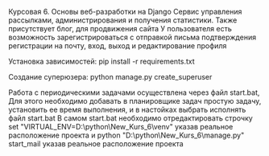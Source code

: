 Курсовая 6. Основы веб-разработки на Django
Сервис управления рассылками, администрирования и получения статистики.
Также присутствует блог, для продвижения сайта
У пользователя есть возможность зарегистрироваться с отправкой письма 
подтверждения регистрации на почту, вход, выход и редактирование профиля

Установка зависимостей:  pip install -r requirements.txt

Создание суперюзера: python manage.py create_superuser

Работа с периодическими задачами осуществлена через файл start.bat, 
Для этого необходимо добавать в планировщике задач простую задачу, установить ее время выполнения,
и в настойках выбрать исполнять файл start.bat
В самом start.bat необходимо отредактировать строчку set "VIRTUAL_ENV=D:\python\New_Kurs_6\venv"
указав реальное расположение проекта и 
python "D:\python\New_Kurs_6\manage.py" start_mail
указав реальное расположение проекта
